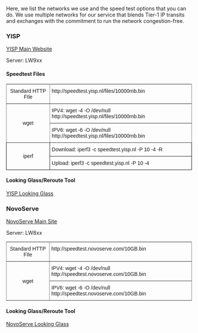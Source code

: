 Here, we list the networks we use and the speed test options that you can do. We use multiple networks for our service that blends Tier-1 IP transits and exchanges with the commitment to run the network congestion-free.

### YISP

[YISP Main Website](https://yisp.nl/)

Server: LW9xx

#### Speedtest Files

<style type="text/css">
.tg  {border-collapse:collapse;border-spacing:0;}
.tg td{border-color:black;border-style:solid;border-width:1px;font-family:Arial, sans-serif;font-size:14px;
  overflow:hidden;padding:10px 5px;word-break:normal;}
.tg th{border-color:black;border-style:solid;border-width:1px;font-family:Arial, sans-serif;font-size:14px;
  font-weight:normal;overflow:hidden;padding:10px 5px;word-break:normal;}
.tg .tg-9wq8{border-color:inherit;text-align:center;vertical-align:middle}
.tg .tg-0pky{border-color:inherit;text-align:left;vertical-align:top}
.tg .tg-nrix{text-align:center;vertical-align:middle}
.tg .tg-0lax{text-align:left;vertical-align:top}
</style>
<table class="tg">
  <tr>
    <th class="tg-9wq8">Standard HTTP FIle</th>
    <th class="tg-0pky">http://speedtest.yisp.nl/files/10000mb.bin</th>
  </tr>
  <tr>
    <td class="tg-9wq8" rowspan="2">wget</td>
    <td class="tg-0pky">IPV4: wget -4 -O /dev/null http://speedtest.yisp.nl/files/10000mb.bin<br></td>
  </tr>
  <tr>
    <td class="tg-0pky">IPV6: wget -6 -O /dev/null http://speedtest.yisp.nl/files/10000mb.bin<br></td>
  </tr>
  <tr>
    <td class="tg-nrix" rowspan="2">iperf</td>
    <td class="tg-0lax">Download: iperf3 -c speedtest.yisp.nl -P 10 -4 -R<br></td>
  </tr>
  <tr>
    <td class="tg-0lax">Upload: iperf3 -c speedtest.yisp.nl -P 10 -4<br></td>
  </tr>
</table>

#### Looking Glass/Reroute Tool

[YISP Looking Glass](http://lg.yisp.nl/)

### NovoServe

[NovoServe Main Site](https://www.novoserve.com/)

Server: LW8xx

<style type="text/css">
.tg  {border-collapse:collapse;border-spacing:0;}
.tg td{border-color:black;border-style:solid;border-width:1px;font-family:Arial, sans-serif;font-size:14px;
  overflow:hidden;padding:10px 5px;word-break:normal;}
.tg th{border-color:black;border-style:solid;border-width:1px;font-family:Arial, sans-serif;font-size:14px;
  font-weight:normal;overflow:hidden;padding:10px 5px;word-break:normal;}
.tg .tg-9wq8{border-color:inherit;text-align:center;vertical-align:middle}
.tg .tg-0pky{border-color:inherit;text-align:left;vertical-align:top}
</style>
<table class="tg">
  <tr>
    <th class="tg-9wq8">Standard HTTP FIle</th>
    <th class="tg-0pky">http://speedtest.novoserve.com/10GB.bin<br></th>
  </tr>
  <tr>
    <td class="tg-9wq8" rowspan="2">wget</td>
    <td class="tg-0pky">IPV4: wget -4 -O /dev/null http://speedtest.novoserve.com/10GB.bin<br></td>
  </tr>
  <tr>
    <td class="tg-0pky">IPV6: wget -6 -O /dev/null http://speedtest.novoserve.com/10GB.bin<br></td>
  </tr>
</table>

#### Looking Glass/Reroute Tool

[NovoServe Looking Glass](http://lg.novoserve.com/)
